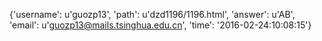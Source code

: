 {'username': u'guozp13', 'path': u'dzd1196/1196.html', 'answer': u'AB', 'email': u'guozp13@mails.tsinghua.edu.cn', 'time': '2016-02-24:10:08:15'}